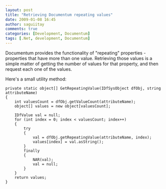 ```yaml
---
layout: post
title: "Retrieving Documentum repeating values"
date: 2009-01-08 16:45
author: saguiitay
comments: true
categories: [Development, Documentum]
tags: [.Net, development, Documentum]
---
```

Documentum provides the functionality of "repeating" properties - properties that have more than one value. Retrieving those values is a simple matter of getting the number of values for that property, and then request each one of the values.

Here's a small utility method: <span style="font-family:courier new;"> </span>

    private static object[] GetRepeatingValue(IDfSysObject dfObj, string attributeName)
    {
        int valuesCount = dfObj.getValueCount(attributeName);
        object[] values = new object[valuesCount];

        IDfValue val = null;
        for (int index = 0; index < valuesCount; index++)
        {
            try
            {
                val = dfObj.getRepeatingValue(attributeName, index);
                values[index] = val.asString();
            }
            finally
            {
                NAR(val);
                val = null;
            }
        }
        return values;
    }



